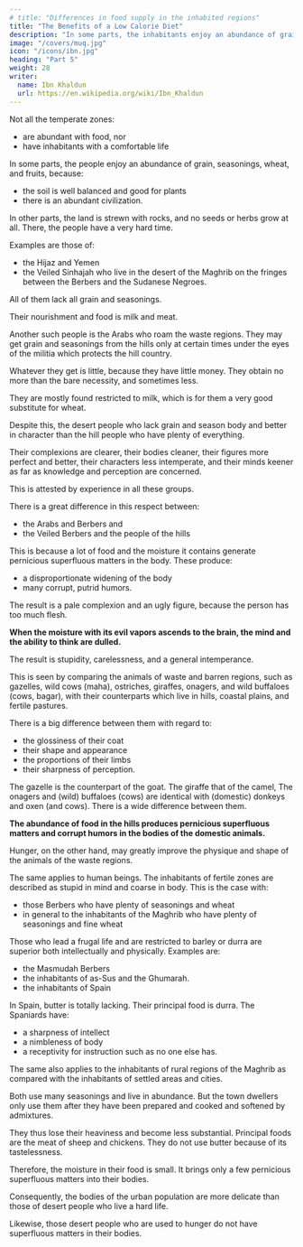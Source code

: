 ```yaml
---
# title: "Differences in food supply in the inhabited regions"
title: "The Benefits of a Low Calorie Diet"
description: "In some parts, the inhabitants enjoy an abundance of grain, seasonings, wheat, and fruits, because the soil is well balanced"
image: "/covers/muq.jpg"
icon: "/icons/ibn.jpg"
heading: "Part 5"
weight: 28
writer:
  name: Ibn Khaldun
  url: https://en.wikipedia.org/wiki/Ibn_Khaldun
---
```




<!-- FIFTH PREFATORY DISCUSSION -->

Not all the temperate zones:
- are abundant with food, nor
- have inhabitants with a comfortable life

In some parts, the people enjoy an abundance of grain, seasonings, wheat, and fruits, because:
- the soil is well balanced and good for plants
- there is an abundant civilization.

In other parts, the land is strewn with rocks, and no seeds or herbs grow at all. There, the people have a very hard time.

Examples are those of:
- the Hijaz and Yemen
- the Veiled Sinhajah who live in the desert of the Maghrib on the fringes between the Berbers and the Sudanese Negroes.

All of them lack all grain and seasonings. 

Their nourishment and food is milk and meat.

Another such people is the Arabs who roam the waste regions. They may get grain and seasonings from the hills only at certain times under the eyes of the militia which protects the hill country. 

Whatever they get is little, because they have little money.  They obtain no more than the bare necessity, and sometimes less.

<!-- , and in no case enough for a comfortable or abundant life.  -->

They are mostly found restricted to milk, which is for them a very good substitute for wheat. 

Despite this, the desert people who lack grain and season body and better in character than the hill people who have plenty of everything.

Their complexions are clearer, their bodies cleaner, their figures more perfect and better, their characters less intemperate, and their minds keener as far as knowledge and perception are concerned. 

This is attested by experience in all these groups.

There is a great difference in this respect between:
- the Arabs and Berbers and
- the Veiled Berbers and the people of the hills

This is because a lot of food and the moisture it contains generate pernicious superfluous matters in the body. These produce:
- a disproportionate widening of the body
- many corrupt, putrid humors.

The result is a pale complexion and an ugly figure, because the person has too much flesh. 

**When the moisture with its evil vapors ascends to the brain, the mind and the ability to think are dulled.** 

The result is stupidity, carelessness, and a general intemperance. 

This is seen by comparing the animals of waste and barren regions, such as gazelles, wild cows (maha), ostriches, giraffes, onagers, and wild buffaloes (cows, bagar), with their counterparts which live in hills, coastal plains, and fertile pastures. 

There is a big difference between them with regard to:
- the glossiness of their coat
- their shape and appearance
- the proportions of their limbs
- their sharpness of perception.

The gazelle is the counterpart of the goat. The giraffe that of the camel, The onagers and (wild) buffaloes (cows) are identical with (domestic) donkeys and oxen (and cows). There is a wide difference between them. 

**The abundance of food in the hills produces pernicious superfluous matters and corrupt humors in the bodies of the domestic animals.**

Hunger, on the other hand, may greatly improve the physique and shape of the animals of the waste regions.

The same applies to human beings. The inhabitants of fertile zones <!-- where the products of agriculture and animal husbandry as well as seasonings and fruits are plentiful, are, as a rule, --> are described as stupid in mind and coarse in body. This is the case with:
- those Berbers who have plenty of seasonings and wheat
- in general to the inhabitants of the Maghrib who have plenty of seasonings and fine wheat

Those who lead a frugal life and are restricted to barley or durra are superior both intellectually and physically. Examples are:
- the Masmudah Berbers
- the inhabitants of as-Sus and the Ghumarah. 
- the inhabitants of Spain

In Spain, butter is totally lacking. Their principal food is durra. The Spaniards have:
- a sharpness of intellect
- a nimbleness of body
- a receptivity for instruction such as no one else has. 

The same also applies to the inhabitants of rural regions of the Maghrib as compared with the inhabitants of settled areas and cities.

Both use many seasonings and live in abundance. But the town dwellers only use them after they have been prepared and cooked and softened by admixtures. 

They thus lose their heaviness and become less substantial. Principal foods are the meat of sheep and chickens. They do not use butter because of its tastelessness.

Therefore, the moisture in their food is small. It brings only a few pernicious superfluous matters into their bodies.

Consequently, the bodies of the urban population are more delicate than those of desert people who live a hard life.

Likewise, those desert people who are used to hunger do not have superfluous matters in their bodies.


